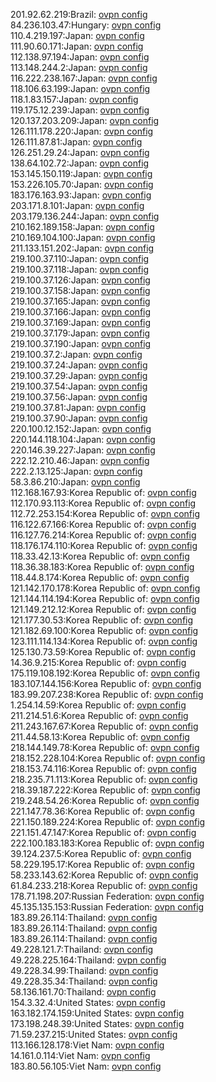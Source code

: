 201.92.62.219:Brazil: [ovpn config](vpn/201_92_62_219.ovpn)  
84.236.103.47:Hungary: [ovpn config](vpn/84_236_103_47.ovpn)  
110.4.219.197:Japan: [ovpn config](vpn/110_4_219_197.ovpn)  
111.90.60.171:Japan: [ovpn config](vpn/111_90_60_171.ovpn)  
112.138.97.194:Japan: [ovpn config](vpn/112_138_97_194.ovpn)  
113.148.244.2:Japan: [ovpn config](vpn/113_148_244_2.ovpn)  
116.222.238.167:Japan: [ovpn config](vpn/116_222_238_167.ovpn)  
118.106.63.199:Japan: [ovpn config](vpn/118_106_63_199.ovpn)  
118.1.83.157:Japan: [ovpn config](vpn/118_1_83_157.ovpn)  
119.175.12.239:Japan: [ovpn config](vpn/119_175_12_239.ovpn)  
120.137.203.209:Japan: [ovpn config](vpn/120_137_203_209.ovpn)  
126.111.178.220:Japan: [ovpn config](vpn/126_111_178_220.ovpn)  
126.111.87.81:Japan: [ovpn config](vpn/126_111_87_81.ovpn)  
126.251.29.24:Japan: [ovpn config](vpn/126_251_29_24.ovpn)  
138.64.102.72:Japan: [ovpn config](vpn/138_64_102_72.ovpn)  
153.145.150.119:Japan: [ovpn config](vpn/153_145_150_119.ovpn)  
153.226.105.70:Japan: [ovpn config](vpn/153_226_105_70.ovpn)  
183.176.163.93:Japan: [ovpn config](vpn/183_176_163_93.ovpn)  
203.171.8.101:Japan: [ovpn config](vpn/203_171_8_101.ovpn)  
203.179.136.244:Japan: [ovpn config](vpn/203_179_136_244.ovpn)  
210.162.189.158:Japan: [ovpn config](vpn/210_162_189_158.ovpn)  
210.169.104.100:Japan: [ovpn config](vpn/210_169_104_100.ovpn)  
211.133.151.202:Japan: [ovpn config](vpn/211_133_151_202.ovpn)  
219.100.37.110:Japan: [ovpn config](vpn/219_100_37_110.ovpn)  
219.100.37.118:Japan: [ovpn config](vpn/219_100_37_118.ovpn)  
219.100.37.126:Japan: [ovpn config](vpn/219_100_37_126.ovpn)  
219.100.37.158:Japan: [ovpn config](vpn/219_100_37_158.ovpn)  
219.100.37.165:Japan: [ovpn config](vpn/219_100_37_165.ovpn)  
219.100.37.166:Japan: [ovpn config](vpn/219_100_37_166.ovpn)  
219.100.37.169:Japan: [ovpn config](vpn/219_100_37_169.ovpn)  
219.100.37.179:Japan: [ovpn config](vpn/219_100_37_179.ovpn)  
219.100.37.190:Japan: [ovpn config](vpn/219_100_37_190.ovpn)  
219.100.37.2:Japan: [ovpn config](vpn/219_100_37_2.ovpn)  
219.100.37.24:Japan: [ovpn config](vpn/219_100_37_24.ovpn)  
219.100.37.29:Japan: [ovpn config](vpn/219_100_37_29.ovpn)  
219.100.37.54:Japan: [ovpn config](vpn/219_100_37_54.ovpn)  
219.100.37.56:Japan: [ovpn config](vpn/219_100_37_56.ovpn)  
219.100.37.81:Japan: [ovpn config](vpn/219_100_37_81.ovpn)  
219.100.37.90:Japan: [ovpn config](vpn/219_100_37_90.ovpn)  
220.100.12.152:Japan: [ovpn config](vpn/220_100_12_152.ovpn)  
220.144.118.104:Japan: [ovpn config](vpn/220_144_118_104.ovpn)  
220.146.39.227:Japan: [ovpn config](vpn/220_146_39_227.ovpn)  
222.12.210.46:Japan: [ovpn config](vpn/222_12_210_46.ovpn)  
222.2.13.125:Japan: [ovpn config](vpn/222_2_13_125.ovpn)  
58.3.86.210:Japan: [ovpn config](vpn/58_3_86_210.ovpn)  
112.168.167.93:Korea Republic of: [ovpn config](vpn/112_168_167_93.ovpn)  
112.170.93.113:Korea Republic of: [ovpn config](vpn/112_170_93_113.ovpn)  
112.72.253.154:Korea Republic of: [ovpn config](vpn/112_72_253_154.ovpn)  
116.122.67.166:Korea Republic of: [ovpn config](vpn/116_122_67_166.ovpn)  
116.127.76.214:Korea Republic of: [ovpn config](vpn/116_127_76_214.ovpn)  
118.176.174.110:Korea Republic of: [ovpn config](vpn/118_176_174_110.ovpn)  
118.33.42.13:Korea Republic of: [ovpn config](vpn/118_33_42_13.ovpn)  
118.36.38.183:Korea Republic of: [ovpn config](vpn/118_36_38_183.ovpn)  
118.44.8.174:Korea Republic of: [ovpn config](vpn/118_44_8_174.ovpn)  
121.142.170.178:Korea Republic of: [ovpn config](vpn/121_142_170_178.ovpn)  
121.144.114.194:Korea Republic of: [ovpn config](vpn/121_144_114_194.ovpn)  
121.149.212.12:Korea Republic of: [ovpn config](vpn/121_149_212_12.ovpn)  
121.177.30.53:Korea Republic of: [ovpn config](vpn/121_177_30_53.ovpn)  
121.182.69.100:Korea Republic of: [ovpn config](vpn/121_182_69_100.ovpn)  
123.111.114.134:Korea Republic of: [ovpn config](vpn/123_111_114_134.ovpn)  
125.130.73.59:Korea Republic of: [ovpn config](vpn/125_130_73_59.ovpn)  
14.36.9.215:Korea Republic of: [ovpn config](vpn/14_36_9_215.ovpn)  
175.119.108.192:Korea Republic of: [ovpn config](vpn/175_119_108_192.ovpn)  
183.107.144.156:Korea Republic of: [ovpn config](vpn/183_107_144_156.ovpn)  
183.99.207.238:Korea Republic of: [ovpn config](vpn/183_99_207_238.ovpn)  
1.254.14.59:Korea Republic of: [ovpn config](vpn/1_254_14_59.ovpn)  
211.214.51.6:Korea Republic of: [ovpn config](vpn/211_214_51_6.ovpn)  
211.243.167.67:Korea Republic of: [ovpn config](vpn/211_243_167_67.ovpn)  
211.44.58.13:Korea Republic of: [ovpn config](vpn/211_44_58_13.ovpn)  
218.144.149.78:Korea Republic of: [ovpn config](vpn/218_144_149_78.ovpn)  
218.152.228.104:Korea Republic of: [ovpn config](vpn/218_152_228_104.ovpn)  
218.153.74.116:Korea Republic of: [ovpn config](vpn/218_153_74_116.ovpn)  
218.235.71.113:Korea Republic of: [ovpn config](vpn/218_235_71_113.ovpn)  
218.39.187.222:Korea Republic of: [ovpn config](vpn/218_39_187_222.ovpn)  
219.248.54.26:Korea Republic of: [ovpn config](vpn/219_248_54_26.ovpn)  
221.147.78.36:Korea Republic of: [ovpn config](vpn/221_147_78_36.ovpn)  
221.150.189.224:Korea Republic of: [ovpn config](vpn/221_150_189_224.ovpn)  
221.151.47.147:Korea Republic of: [ovpn config](vpn/221_151_47_147.ovpn)  
222.100.183.183:Korea Republic of: [ovpn config](vpn/222_100_183_183.ovpn)  
39.124.237.5:Korea Republic of: [ovpn config](vpn/39_124_237_5.ovpn)  
58.229.195.17:Korea Republic of: [ovpn config](vpn/58_229_195_17.ovpn)  
58.233.143.62:Korea Republic of: [ovpn config](vpn/58_233_143_62.ovpn)  
61.84.233.218:Korea Republic of: [ovpn config](vpn/61_84_233_218.ovpn)  
178.71.198.207:Russian Federation: [ovpn config](vpn/178_71_198_207.ovpn)  
45.135.135.153:Russian Federation: [ovpn config](vpn/45_135_135_153.ovpn)  
183.89.26.114:Thailand: [ovpn config](vpn/183_89_26_114.ovpn)  
183.89.26.114:Thailand: [ovpn config](vpn/183_89_26_114.ovpn)  
183.89.26.114:Thailand: [ovpn config](vpn/183_89_26_114.ovpn)  
49.228.121.7:Thailand: [ovpn config](vpn/49_228_121_7.ovpn)  
49.228.225.164:Thailand: [ovpn config](vpn/49_228_225_164.ovpn)  
49.228.34.99:Thailand: [ovpn config](vpn/49_228_34_99.ovpn)  
49.228.35.34:Thailand: [ovpn config](vpn/49_228_35_34.ovpn)  
58.136.161.70:Thailand: [ovpn config](vpn/58_136_161_70.ovpn)  
154.3.32.4:United States: [ovpn config](vpn/154_3_32_4.ovpn)  
163.182.174.159:United States: [ovpn config](vpn/163_182_174_159.ovpn)  
173.198.248.39:United States: [ovpn config](vpn/173_198_248_39.ovpn)  
71.59.237.215:United States: [ovpn config](vpn/71_59_237_215.ovpn)  
113.166.128.178:Viet Nam: [ovpn config](vpn/113_166_128_178.ovpn)  
14.161.0.114:Viet Nam: [ovpn config](vpn/14_161_0_114.ovpn)  
183.80.56.105:Viet Nam: [ovpn config](vpn/183_80_56_105.ovpn)  

